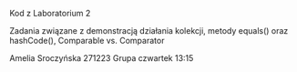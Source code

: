 Kod z Laboratorium 2

Zadania związane z demonstracją działania kolekcji, metody equals() oraz hashCode(), Comparable vs. Comparator

Amelia Sroczyńska
271223
Grupa czwartek 13:15
